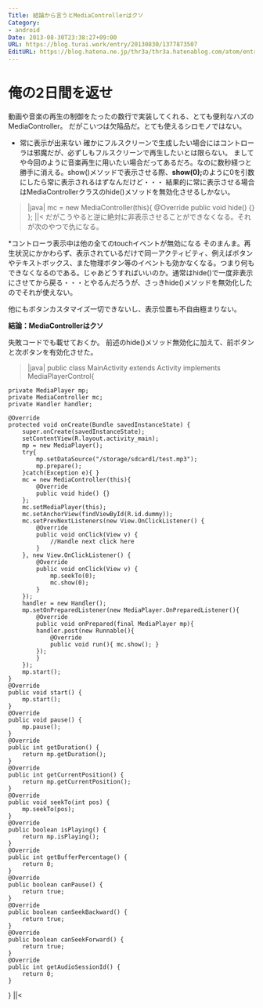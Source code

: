 ```yaml
---
Title: 結論から言うとMediaControllerはクソ
Category:
- android
Date: 2013-08-30T23:38:27+09:00
URL: https://blog.turai.work/entry/20130830/1377873507
EditURL: https://blog.hatena.ne.jp/thr3a/thr3a.hatenablog.com/atom/entry/11696248318757243816
---
```


俺の2日間を返せ
====

動画や音楽の再生の制御をたったの数行で実装してくれる、とても便利なハズのMediaController。
だがこいつは欠陥品だ。とても使えるシロモノではない。
* 常に表示が出来ない
確かにフルスクリーンで生成したい場合にはコントローラは邪魔だが、必ずしもフルスクリーンで再生したいとは限らない。
ましてや今回のように音楽再生に用いたい場合だってあるだろ。なのに数秒経つと勝手に消える。show()メソッドで表示させる際、<b>show(0);</b>のように0を引数にしたら常に表示されるはずなんだけど・・・
結果的に常に表示させる場合はMediaControllerクラスのhide()メソッドを無効化させるしかない。
>|java|
mc = new MediaController(this){
	@Override
	public void hide() {}
};
||<
だがこうやると逆に絶対に非表示させることができなくなる。それが次のやつで仇になる。

*コントローラ表示中は他の全てのtouchイベントが無効になる
そのまんま。再生状況にかかわらず、表示されているだけで同一アクティビティ、例えばボタンやテキストボックス、また物理ボタン等のイベントも効かなくなる。つまり何もできなくなるのである。じゃあどうすればいいのか。通常はhide()で一度非表示にさせてから戻る・・・とやるんだろうが、さっきhide()メソッドを無効化したのでそれが使えない。

他にもボタンカスタマイズ一切できないし、表示位置も不自由極まりない。

<b>結論：MediaControllerはクソ</b>

失敗コードでも載せておくか。
前述のhide()メソッド無効化に加えて、前ボタンと次ボタンを有効化させた。
>|java|
public class MainActivity extends Activity implements MediaPlayerControl{
	
	private MediaPlayer mp;
	private MediaController mc;
	private Handler handler;
	
	@Override
	protected void onCreate(Bundle savedInstanceState) {
		super.onCreate(savedInstanceState);
		setContentView(R.layout.activity_main);
		mp = new MediaPlayer();
		try{
			mp.setDataSource("/storage/sdcard1/test.mp3");
			mp.prepare();
		}catch(Exception e){ }
		mc = new MediaController(this){
			@Override
			public void hide() {}
		};
		mc.setMediaPlayer(this);
		mc.setAnchorView(findViewById(R.id.dummy));
		mc.setPrevNextListeners(new View.OnClickListener() {
			@Override
			public void onClick(View v) {
				//Handle next click here
			}
		}, new View.OnClickListener() {
			@Override
			public void onClick(View v) {
				mp.seekTo(0);
				mc.show(0);
			}
		});
		handler = new Handler();
		mp.setOnPreparedListener(new MediaPlayer.OnPreparedListener(){
			@Override
			public void onPrepared(final MediaPlayer mp){
			handler.post(new Runnable(){
				@Override
				public void run(){ mc.show(); }
			});
			}
		});
		mp.start();
	}
	@Override
	public void start() {
		mp.start();
	}
	@Override
	public void pause() {
		mp.pause();
	}
	@Override
	public int getDuration() {
		return mp.getDuration();
	}
	@Override
	public int getCurrentPosition() {
		return mp.getCurrentPosition();
	}
	@Override
	public void seekTo(int pos) {
		mp.seekTo(pos);
	}
	@Override
	public boolean isPlaying() {
		return mp.isPlaying();
	}
	@Override
	public int getBufferPercentage() {
		return 0;
	}
	@Override
	public boolean canPause() {
		return true;
	}
	@Override
	public boolean canSeekBackward() {
		return true;
	}
	@Override
	public boolean canSeekForward() {
		return true;
	}
	@Override
	public int getAudioSessionId() {
		return 0;
	}
}
||<
